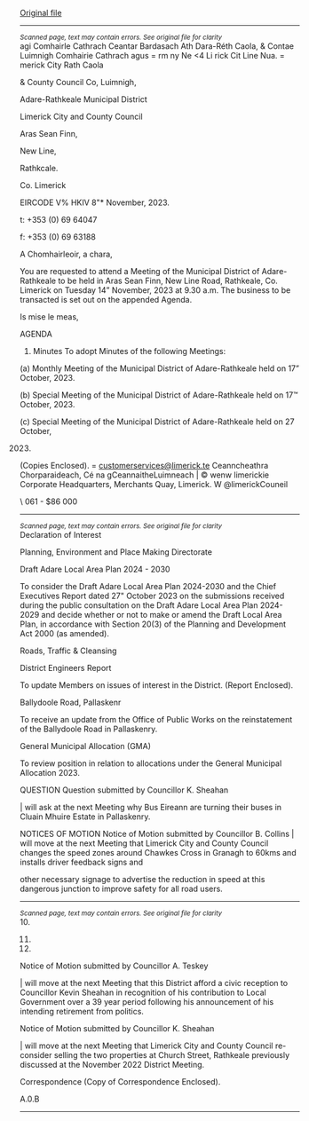 [Original file](https://www.limerick.ie/sites/default/files/media/documents/2023-11/00-Agenda-Meeting-of-Municipal-District-of-Adare-Rathkeale-14th-November-2023.pdf)

---
*<small>Scanned page, text may contain errors. See original file for clarity</small>*  
agi Comhairle Cathrach Ceantar Bardasach Ath Dara-Réth Caola,
& Contae Luimnigh Comhairie Cathrach agus = rm ny
Ne <4 Li rick Cit Line Nua.
= merick City Rath Caola

& County Council Co, Luimnigh,

Adare-Rathkeale Municipal District

Limerick City and County Council

Aras Sean Finn,

New Line,

Rathkcale.

Co. Limerick

EIRCODE V% HKIV
8"* November, 2023.

t: +353 (0) 69 64047

f: +353 (0) 69 63188

A Chomhairleoir, a chara,

You are requested to attend a Meeting of the Municipal District of Adare-Rathkeale to be held in
Aras Sean Finn, New Line Road, Rathkeale, Co. Limerick on Tuesday 14” November, 2023 at 9.30
a.m. The business to be transacted is set out on the appended Agenda.

Is mise le meas,

AGENDA
1. Minutes
To adopt Minutes of the following Meetings:

(a) Monthly Meeting of the Municipal District of Adare-Rathkeale held on 17” October,
2023.

(b) Special Meeting of the Municipal District of Adare-Rathkeale held on 17™ October,
2023.

(c) Special Meeting of the Municipal District of Adare-Rathkeale held on 27 October,

2023.
(Copies Enclosed).
= customerservices@limerick.te
Ceanncheathra Chorparaideach, Cé na gCeannaitheLuimneach | © wenw limerickie
Corporate Headquarters, Merchants Quay, Limerick. W @limerickCouneil

\ 061 - $86 000


---
*<small>Scanned page, text may contain errors. See original file for clarity</small>*  
Declaration of Interest

Planning, Environment and Place Making Directorate

Draft Adare Local Area Plan 2024 - 2030

To consider the Draft Adare Local Area Plan 2024-2030 and the Chief Executives Report
dated 27" October 2023 on the submissions received during the public consultation on the
Draft Adare Local Area Plan 2024-2029 and decide whether or not to make or amend the
Draft Local Area Plan, in accordance with Section 20(3) of the Planning and Development
Act 2000 (as amended).

Roads, Traffic & Cleansing

District Engineers Report

To update Members on issues of interest in the District.
(Report Enclosed).

Ballydoole Road, Pallaskenr

To receive an update from the Office of Public Works on the reinstatement of the
Ballydoole Road in Pallaskenry.

General Municipal Allocation (GMA)

To review position in relation to allocations under the General Municipal Allocation 2023.

QUESTION
Question submitted by Councillor K. Sheahan

| will ask at the next Meeting why Bus Eireann are turning their buses in Cluain Mhuire
Estate in Pallaskenry.

NOTICES OF MOTION
Notice of Motion submitted by Councillor B. Collins
| will move at the next Meeting that Limerick City and County Council changes the speed
zones around Chawkes Cross in Granagh to 60kms and installs driver feedback signs and

other necessary signage to advertise the reduction in speed at this dangerous junction to
improve safety for all road users.


---
*<small>Scanned page, text may contain errors. See original file for clarity</small>*  
10.

11.

12.

Notice of Motion submitted by Councillor A. Teskey

| will move at the next Meeting that this District afford a civic reception to Councillor Kevin
Sheahan in recognition of his contribution to Local Government over a 39 year period
following his announcement of his intending retirement from politics.

Notice of Motion submitted by Councillor K. Sheahan

| will move at the next Meeting that Limerick City and County Council re-consider selling
the two properties at Church Street, Rathkeale previously discussed at the November 2022
District Meeting.

Correspondence
(Copy of Correspondence Enclosed).

A.0.B


---

